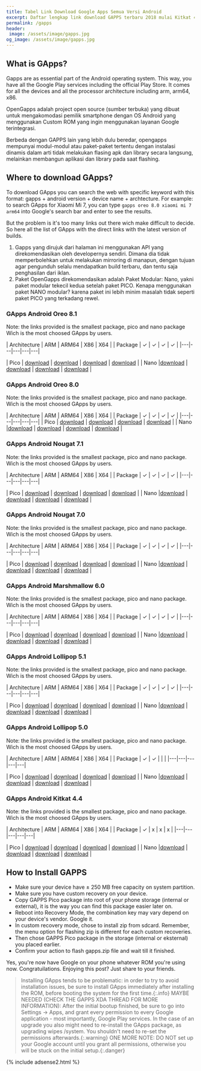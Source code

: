```yaml
---
title: Tabel Link Download Google Apps Semua Versi Android
excerpt: Daftar lengkap link download GAPPS terbaru 2018 mulai Kitkat 4.4 hingga Oreo 8.1
permalink: /gapps
header:
 image: /assets/image/gapps.jpg
og_image: /assets/image/gapps.jpg
---
```


## What is GApps?

Gapps are as essential part of the Android operating system. This way, you have all the Google Play services including the official Play Store. It comes for all the devices and all the processor architecture including arm, arm64, x86.

OpenGapps adalah project open source (sumber terbuka) yang dibuat untuk mengakomodasi pemilik smartphone dengan OS Android yang menggunakan Custom ROM yang ingin menggunakan layanan Google terintegrasi.

Berbeda dengan GAPPS lain yang lebih dulu beredar, opengapps mempunyai modul-modul atau paket-paket tertentu dengan instalasi dinamis dalam arti tidak melakukan flasing apk dan library secara langsung, melainkan membangun aplikasi dan library pada saat flashing.

## Where to download GApps?

To download GApps you can search the web with specific keyword with this format: gapps + android version + device name + archtecture. For example: to search GApps for Xiaomi Mi 7, you can type `gapps oreo 8.0 xiaomi mi 7 arm64` into Google's search bar and enter to see the results.

But the problem is it's too many links out there wich make difficult to decide. So here all the list of GApps with the direct links with the latest version of builds.

1. Gapps yang dirujuk dari halaman ini menggunakan API yang direkomendasikan oleh developernya sendiri. Dimana dia tidak memperbolehkan untuk melakukan mirroring di manapun, dengan tujuan agar pengunduh selalu mendapatkan build terbaru, dan tentu saja penghasilan dari iklan.
2. Paket OpenGapps direkomendasikan adalah Paket Modular: Nano, yakni paket modular tekecil kedua setelah paket PICO. Kenapa menggunakan paket NANO modular? karena paket ini lebih minim masalah tidak seperti paket PICO yang terkadang rewel.

### GApps Android Oreo 8.1

Note: the links provided is the smallest package, pico and nano package Wich is the most choosed GApps by users.

| Architecture | ARM | ARM64 | X86 | X64 |
| Package | ✓ | ✓ | ✓ | ✓ |
|---|---|---|---|---|

| Pico | [download](//gapps.knoacc.org/?download=true&package=pico&arch=arm&api=8.1) | [download](//gapps.knoacc.org/?download=true&package=pico&arch=arm64&api=8.1) | [download](//gapps.knoacc.org/?download=true&package=pico&arch=x86&api=8.1) | [download](//gapps.knoacc.org/?download=true&package=pico&arch=x64&api=8.1) |
| Nano |[download](//gapps.knoacc.org/?download=true&package=nano&arch=arm&api=8.1) | [download](//gapps.knoacc.org/?download=true&package=nano&arch=arm64&api=8.1) | [download](//gapps.knoacc.org/?download=true&package=nano&arch=x86&api=8.1) | [download](//gapps.knoacc.org/?download=true&package=nano&arch=x64&api=8.1) |

### GApps Android Oreo 8.0

Note: the links provided is the smallest package, pico and nano package. Wich is the most choosed GApps by users.

| Architecture | ARM | ARM64 | X86 | X64 |
| Package | ✓ | ✓ | ✓ | ✓ |
|---|---|---|---|---|
| Pico | [download](//gapps.knoacc.org/?download=true&package=pico&arch=arm&api=8.0) | [download](//gapps.knoacc.org/?download=true&package=pico&arch=arm64&api=8.0) | [download](//gapps.knoacc.org/?download=true&package=pico&arch=x86&api=8.0) | [download](//gapps.knoacc.org/?download=true&package=pico&arch=x64&api=8.0) |
| Nano |[download](//gapps.knoacc.org/?download=true&package=nano&arch=arm&api=8.0) | [download](//gapps.knoacc.org/?download=true&package=nano&arch=arm64&api=8.0) | [download](//gapps.knoacc.org/?download=true&package=nano&arch=x86&api=8.0) | [download](//gapps.knoacc.org/?download=true&package=nano&arch=x64&api=8.0) |

### GApps Android Nougat 7.1

Note: the links provided is the smallest package, pico and nano package. Wich is the most choosed GApps by users.

| Architecture | ARM | ARM64 | X86 | X64 |
| Package | ✓ | ✓ | ✓ | ✓ |
|---|---|---|---|---|

| Pico | [download](//gapps.knoacc.org/?download=true&package=pico&arch=arm&api=7.1) | [download](//gapps.knoacc.org/?download=true&package=pico&arch=arm64&api=7.1) | [download](//gapps.knoacc.org/?download=true&package=pico&arch=x86&api=7.1) | [download](//gapps.knoacc.org/?download=true&package=pico&arch=x64&api=7.1) |
| Nano |[download](//gapps.knoacc.org/?download=true&package=nano&arch=arm&api=7.1) | [download](//gapps.knoacc.org/?download=true&package=nano&arch=arm64&api=7.1) | [download](//gapps.knoacc.org/?download=true&package=nano&arch=x86&api=7.1) | [download](//gapps.knoacc.org/?download=true&package=nano&arch=x64&api=7.1) |

### GApps Android Nougat 7.0

Note: the links provided is the smallest package, pico and nano package. Wich is the most choosed GApps by users.

| Architecture | ARM | ARM64 | X86 | X64 |
| Package | ✓ | ✓ | ✓ | ✓ |
|---|---|---|---|---|

| Pico | [download](//gapps.knoacc.org/?download=true&package=pico&arch=arm&api=7.0) | [download](//gapps.knoacc.org/?download=true&package=pico&arch=arm64&api=7.0) | [download](//gapps.knoacc.org/?download=true&package=pico&arch=x86&api=7.0) | [download](//gapps.knoacc.org/?download=true&package=pico&arch=x64&api=7.0) |
| Nano |[download](//gapps.knoacc.org/?download=true&package=nano&arch=arm&api=7.0) | [download](//gapps.knoacc.org/?download=true&package=nano&arch=arm64&api=7.0) | [download](//gapps.knoacc.org/?download=true&package=nano&arch=x86&api=7.0) | [download](//gapps.knoacc.org/?download=true&package=nano&arch=x64&api=7.0) |

### GApps Android Marshmallow 6.0

Note: the links provided is the smallest package, pico and nano package. Wich is the most choosed GApps by users.

| Architecture | ARM | ARM64 | X86 | X64 |
| Package | ✓ | ✓ | ✓ | ✓ |
|---|---|---|---|---|

| Pico | [download](//gapps.knoacc.org/?download=true&package=pico&arch=arm&api=6.0) | [download](//gapps.knoacc.org/?download=true&package=pico&arch=arm64&api=6.0) | [download](//gapps.knoacc.org/?download=true&package=pico&arch=x86&api=6.0) | [download](//gapps.knoacc.org/?download=true&package=pico&arch=x64&api=6.0) |
| Nano |[download](//gapps.knoacc.org/?download=true&package=nano&arch=arm&api=6.0) | [download](//gapps.knoacc.org/?download=true&package=nano&arch=arm64&api=6.0) | [download](//gapps.knoacc.org/?download=true&package=nano&arch=x86&api=6.0) | [download](//gapps.knoacc.org/?download=true&package=nano&arch=x64&api=6.0) |

### GApps Android Lollipop 5.1

Note: the links provided is the smallest package, pico and nano package. Wich is the most choosed GApps by users.

| Architecture | ARM | ARM64 | X86 | X64 |
| Package | ✓ | ✓ | ✓ | ✓ |
|---|---|---|---|---|

| Pico | [download](//gapps.knoacc.org/?download=true&package=pico&arch=arm&api=5.1) | [download](//gapps.knoacc.org/?download=true&package=pico&arch=arm64&api=5.1) | [download](//gapps.knoacc.org/?download=true&package=pico&arch=x86&api=5.1) | [download](//gapps.knoacc.org/?download=true&package=pico&arch=x64&api=5.1) |
| Nano |[download](//gapps.knoacc.org/?download=true&package=nano&arch=arm&api=5.1) | [download](//gapps.knoacc.org/?download=true&package=nano&arch=arm64&api=5.1) | [download](//gapps.knoacc.org/?download=true&package=nano&arch=x86&api=5.1) | [download](//gapps.knoacc.org/?download=true&package=nano&arch=x64&api=5.1) |

### GApps Android Lollipop 5.0

Note: the links provided is the smallest package, pico and nano package. Wich is the most choosed GApps by users.

| Architecture | ARM | ARM64 | X86 | X64 |
| Package | ✓ | ✓ | | |
|---|---|---|---|---|

| Pico | [download](//gapps.knoacc.org/?download=true&package=pico&arch=arm&api=5.0) | [download](//gapps.knoacc.org/?download=true&package=pico&arch=arm64&api=5.0) | [download](//gapps.knoacc.org/?download=true&package=pico&arch=x86&api=5.0) | [download](//gapps.knoacc.org/?download=true&package=pico&arch=x64&api=5.0) |
| Nano |[download](//gapps.knoacc.org/?download=true&package=nano&arch=arm&api=5.0) | [download](//gapps.knoacc.org/?download=true&package=nano&arch=arm64&api=5.0) | [download](//gapps.knoacc.org/?download=true&package=nano&arch=x86&api=5.0) | [download](//gapps.knoacc.org/?download=true&package=nano&arch=x64&api=5.0) |

### GApps Android Kitkat 4.4

Note: the links provided is the smallest package, pico and nano package. Wich is the most choosed GApps by users.

| Architecture | ARM | ARM64 | X86 | X64 |
| Package | ✓ | x | x | x |
|---|---|---|---|---|

| Pico | [download](//gapps.knoacc.org/?download=true&package=pico&arch=arm&api=4.4) | [download](//gapps.knoacc.org/?download=true&package=pico&arch=arm64&api=4.4) | [download](//gapps.knoacc.org/?download=true&package=pico&arch=x86&api=4.4) | [download](//gapps.knoacc.org/?download=true&package=pico&arch=x64&api=4.4) |
| Nano |[download](//gapps.knoacc.org/?download=true&package=nano&arch=arm&api=4.4) | [download](//gapps.knoacc.org/?download=true&package=nano&arch=arm64&api=4.4) | [download](//gapps.knoacc.org/?download=true&package=nano&arch=x86&api=4.4) | [download](//gapps.knoacc.org/?download=true&package=nano&arch=x64&api=4.4) |

## How to Install GAPPS

- Make sure your device have ± 250 MB free capacity on system partition.
- Make sure you have custom recovery on your device.
- Copy GAPPS Pico package into root of your phone storage (internal or external), it is the way you can find this package easier later on.
- Reboot into Recovery Mode, the combination key may vary depend on your device's vendor. Google it.
- In custom recovery mode, chose to install zip from sdcard. Remember, the menu option for flashing zip is different for each custom recoveries.
- Then chose GAPPS Pico package in the storage (internal or eksternal) you placed earlier.
- Confirm your action to flash gapps.zip file and wait till it finished.

Yes, you're now have Google on your phone whatever ROM you're using now. Congratuilations.  Enjoying this post? Just share to your friends.

> Installing GApps tends to be problematic: in order to try to avoid installation issues, be sure to install GApps immediately after installing the ROM, before booting the system for the first time.{:.info}
> MAYBE NEEDED (CHECK THE GAPPS XDA THREAD FOR MORE INFORMATION): After the initial bootup finished, be sure to go into Settings -> Apps, and grant every permission to every Google application - most importantly, Google Play services. In the case of an upgrade you also might need to re-install the GApps package, as upgrading wipes /system. You shouldn't need to re-set the permissions afterwards.{:.warning}
> ONE MORE NOTE: DO NOT set up your Google account until you grant all permissions, otherwise you will be stuck on the initial setup.{:.danger}

{% include adsense2.html %}
